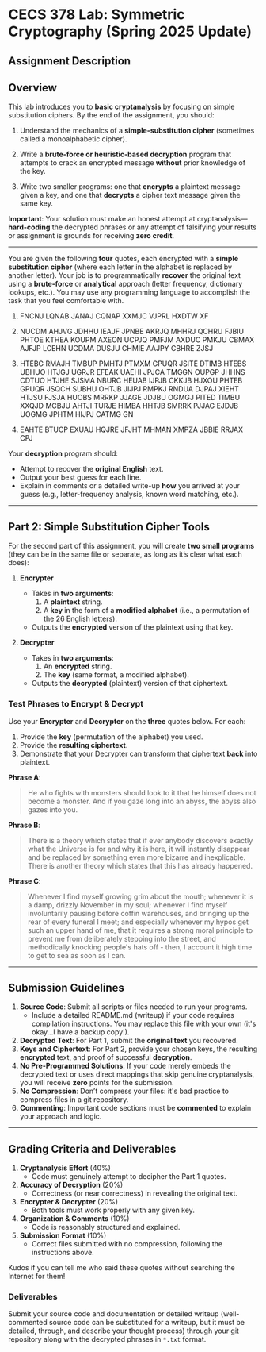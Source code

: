 # CECS 378 Lab: Symmetric Cryptography (Spring 2025 Update)

## Assignment Description

## Overview

This lab introduces you to **basic cryptanalysis** by focusing on simple substitution ciphers. By the end of the assignment, you should:

1. Understand the mechanics of a **simple-substitution cipher** (sometimes called a monoalphabetic cipher).  

2. Write a **brute-force or heuristic-based decryption** program that attempts to crack an encrypted message **without** prior knowledge of the key.  

3. Write two smaller programs: one that **encrypts** a plaintext message given a key, and one that **decrypts** a cipher text message given the same key.

**Important**: Your solution must make an honest attempt at cryptanalysis—**hard-coding** the decrypted phrases or any attempt of falsifying your results or assignment is grounds for receiving **zero credit**.

---

You are given the following **four** quotes, each encrypted with a **simple substitution cipher** (where each letter in the alphabet is replaced by another letter). Your job is to programmatically **recover** the original text using a **brute-force** or **analytical** approach (letter frequency, dictionary lookups, etc.). You may use any programming language to accomplish the task that you feel comfortable with.

1. FNCNJ LQNAB JANAJ CQNAP XXMJC VJPRL HXDTW XF
   
2. NUCDM AHJVG JDHHU IEAJF JPNBE AKRJQ MHHRJ QCHRU FJBIU PHTOE KTHEA KOUPM AXEON UCPJQ PMFJM AXDUC PMKJU CBMAX AJFJP LCEHN UCDMA DUSJU CHMIE AAJPY CBHRE ZJSJ

3. HTEBG RMAJH TMBUP PMHTJ PTMXM GPUQR JSITE DTIMB HTEBS UBHUO HTJGJ UGRJR EFEAK UAEHI JPJCA TMGGN OUPGP JHHNS CDTUO HTJHE SJSMA NBURC HEUAB IJPJB CKKJB HJXOU PHTEB GPUQR JSQCH SUBHU OHTJB JIJPJ RMPKJ RNDUA DJPAJ XIEHT HTJSU FJSJA HUOBS MRRKP JJAGE JDJBU OGMGJ PITED TIMBU XXQJD MCBJU AHTJI TURJE HIMBA HHTJB SMRRK PJJAG EJDJB UOGMG JPHTM HIJPJ CATMG GN

4. EAHTE BTUCP EXUAU HQJRE JFJHT MHMAN XMPZA JBBIE RRJAX CPJ

Your **decryption** program should:
- Attempt to recover the **original English** text.  
- Output your best guess for each line.  
- Explain in comments or a detailed write-up **how** you arrived at your guess (e.g., letter-frequency analysis, known word matching, etc.).

---

## Part 2: Simple Substitution Cipher Tools

For the second part of this assignment, you will create **two small programs** (they can be in the same file or separate, as long as it’s clear what each does):

1. **Encrypter**  
   - Takes in **two arguments**:  
     1. A **plaintext** string.  
     2. A **key** in the form of a **modified alphabet** (i.e., a permutation of the 26 English letters).  
   - Outputs the **encrypted** version of the plaintext using that key.

2. **Decrypter**  
   - Takes in **two arguments**:  
     1. An **encrypted** string.  
     2. The **key** (same format, a modified alphabet).  
   - Outputs the **decrypted** (plaintext) version of that ciphertext.

### Test Phrases to Encrypt & Decrypt

Use your **Encrypter** and **Decrypter** on the **three** quotes below. For each:
1. Provide the **key** (permutation of the alphabet) you used.  
2. Provide the **resulting ciphertext**.  
3. Demonstrate that your Decrypter can transform that ciphertext **back** into plaintext.

**Phrase A**: 
> He who fights with monsters should look to it that he himself does not become a monster. And if you gaze long into an abyss, the abyss also gazes into you.

**Phrase B**:  
> There is a theory which states that if ever anybody discovers exactly what the Universe is for and why it is here, it will instantly disappear and be replaced by something even more bizarre and inexplicable. There is another theory which states that this has already happened.

**Phrase C**:  
> Whenever I find myself growing grim about the mouth; whenever it is a damp, drizzly November in my soul; whenever I find myself involuntarily pausing before coffin warehouses, and bringing up the rear of every funeral I meet; and especially whenever my hypos get such an upper hand of me, that it requires a strong moral principle to prevent me from deliberately stepping into the street, and methodically knocking people's hats off - then, I account it high time to get to sea as soon as I can.

---

## Submission Guidelines

1. **Source Code**: Submit all scripts or files needed to run your programs.  
   - Include a detailed README.md (writeup) if your code requires compilation instructions. You may replace this file with your own (it's okay...I have a backup copy!).
2. **Decrypted Text**: For Part 1, submit the **original text** you recovered.  
3. **Keys and Ciphertext**: For Part 2, provide your chosen keys, the resulting **encrypted** text, and proof of successful **decryption**.  
4. **No Pre-Programmed Solutions**: If your code merely embeds the decrypted text or uses direct mappings that skip genuine cryptanalysis, you will receive **zero** points for the submission.  
5. **No Compression**: Don’t compress your files: it's bad practice to compress files in a git repository.
6. **Commenting**: Important code sections must be **commented** to explain your approach and logic.

---

## Grading Criteria and Deliverables

1. **Cryptanalysis Effort** (40%)  
   - Code must genuinely attempt to decipher the Part 1 quotes.  
2. **Accuracy of Decryption** (20%)  
   - Correctness (or near correctness) in revealing the original text.  
3. **Encrypter & Decrypter** (20%)  
   - Both tools must work properly with any given key.  
4. **Organization & Comments** (10%)  
   - Code is reasonably structured and explained.  
5. **Submission Format** (10%)  
   - Correct files submitted with no compression, following the instructions above.

Kudos if you can tell me who said these quotes without searching the Internet for them!

### Deliverables

Submit your source code and documentation or detailed writeup (well-commented source code can be substituted for a writeup, but it must be detailed, through, and describe your thought process) through your git repository along with the decrypted phrases in `*.txt` format.
